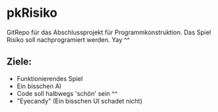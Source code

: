 # pkRisiko
GitRepo für das Abschlussprojekt für Programmkonstruktion.
Das Spiel Risiko soll nachprogramiert werden. Yay ^^

## Ziele: 
* Funktionierendes Spiel 
* Ein bisschen AI 
* Code soll halbwegs 'schön' sein ^^
* "Eyecandy" (Ein bisschen UI schadet nicht)